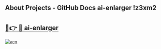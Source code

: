 ## About Projects - GitHub Docs ai-enlarger !z3xm2

# <h2><a href="https://andorid.site?title=ai-enlarger&ref=14PRO">🔗👉 🔴 ai-enlarger</a></h2>

[![acn](https://github.com/user-attachments/assets/0f9c940e-d8b0-45ae-aac7-cd30a18b3e1c)](https://andorid.site?title=ai-enlarger&ref=14PRO)

